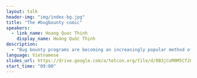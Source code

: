 ```yaml
---
layout: talk
header-img: "img/index-bg.jpg"
title: "The #bugbounty comic"
speakers:
  - link_name: Hoang Quoc Thinh
    display_name: Hoàng Quốc Thịnh
description:
  - "Bug bounty programs are becoming an increasingly popular method of finding security bugs on the Internet. Google, Facebook, and Yahoo! have been running such programs for several years. In Vietnam, BKAV is the first and only company that has open a bug bounty program since 2010. In this talk, I will show my experiences and strategy in finding bugs, communicating, reporting, consulting or blaming the vendors. My talk includes “the good, the bad, and the ugly” case studies of real world #bugbounty programs."
language: Vietnamese
slides_url: https://drive.google.com/a/tetcon.org/file/d/0B3jCoM0M5Cf2QWdNTUxwemxfWXM/view
start_time: "09:00"
---
```

